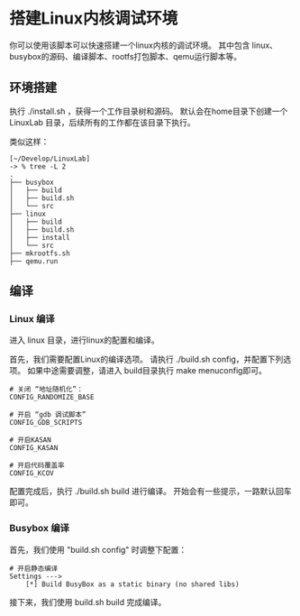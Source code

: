 # 搭建Linux内核调试环境

你可以使用该脚本可以快速搭建一个linux内核的调试环境。
其中包含 linux、busybox的源码、编译脚本、rootfs打包脚本、qemu运行脚本等。

## 环境搭建

执行 ./install.sh ，获得一个工作目录树和源码。
默认会在home目录下创建一个 LinuxLab 目录，后续所有的工作都在该目录下执行。

类似这样： 

```
[~/Develop/LinuxLab]
-> % tree -L 2
.
├── busybox
│   ├── build
│   ├── build.sh
│   └── src
├── linux
│   ├── build
│   ├── build.sh
│   ├── install
│   └── src
├── mkrootfs.sh
├── qemu.run
```

## 编译

### Linux 编译

进入 linux 目录，进行linux的配置和编译。

首先，我们需要配置Linux的编译选项。
请执行 ./build.sh config，并配置下列选项。
如果中途需要调整，请进入 build目录执行 make menuconfig即可。

```
# 关闭 “地址随机化”：
CONFIG_RANDOMIZE_BASE

# 开启 “gdb 调试脚本”
CONFIG_GDB_SCRIPTS

# 开启KASAN
CONFIG_KASAN

# 开启代码覆盖率
CONFIG_KCOV
```

配置完成后，执行 ./build.sh build 进行编译。
开始会有一些提示，一路默认回车即可。

### Busybox 编译

首先，我们使用 "build.sh config" 时调整下配置：

```
# 开启静态编译
Settings ---> 
    [*] Build BusyBox as a static binary (no shared libs)
```

接下来，我们使用 build.sh build 完成编译。




